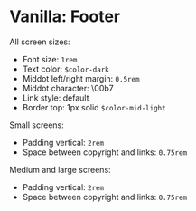 # Vanilla: Footer

All screen sizes:
- Font size: `1rem`
- Text color: `$color-dark`
- Middot left/right margin: `0.5rem`
- Middot character: \00b7
- Link style: default
- Border top: 1px solid `$color-mid-light`

Small screens:
- Padding vertical: `2rem`
- Space between copyright and links: `0.75rem`

Medium and large screens:
- Padding vertical: `2rem`
- Space between copyright and links: `0.75rem`
